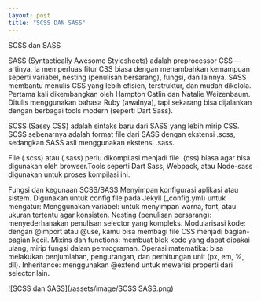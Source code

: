 ```yaml
---
layout: post
title: "SCSS DAN SASS"
---
```


SCSS dan SASS

SASS (Syntactically Awesome Stylesheets) adalah preprocessor CSS — artinya, ia memperluas fitur CSS biasa dengan menambahkan kemampuan seperti variabel, nesting (penulisan bersarang), fungsi, dan lainnya. SASS membantu menulis CSS yang lebih efisien, terstruktur, dan mudah dikelola. Pertama kali dikembangkan oleh Hampton Catlin dan Natalie Weizenbaum. Ditulis menggunakan bahasa Ruby (awalnya), tapi sekarang bisa dijalankan dengan berbagai tools modern (seperti Dart Sass).

SCSS (Sassy CSS) adalah sintaks baru dari SASS yang lebih mirip CSS. SCSS sebenarnya adalah format file dari SASS dengan ekstensi .scss, sedangkan SASS asli menggunakan ekstensi .sass.

File (.scss) atau (.sass) perlu dikompilasi menjadi file .(css) biasa agar bisa digunakan oleh browser.Tools seperti Dart Sass, Webpack, atau Node-sass digunakan untuk proses kompilasi ini.

Fungsi dan kegunaan SCSS/SASS
Menyimpan konfigurasi aplikasi atau sistem.
Digunakan untuk config file pada Jekyll (_config.yml) untuk mengatur:
Menggunakan variabel: untuk menyimpan warna, font, atau ukuran tertentu agar konsisten.
Nesting (penulisan bersarang): menyederhanakan penulisan selector yang kompleks.
Modularisasi kode: dengan @import atau @use, kamu bisa membagi file CSS menjadi bagian-bagian kecil.
Mixins dan functions: membuat blok kode yang dapat dipakai ulang, mirip fungsi dalam pemrograman.
Operasi matematika: bisa melakukan penjumlahan, pengurangan, dan perhitungan unit (px, em, %, dll).
Inheritance: menggunakan @extend untuk mewarisi properti dari selector lain.


![SCSS dan SASS](/assets/image/SCSS SASS.png)
